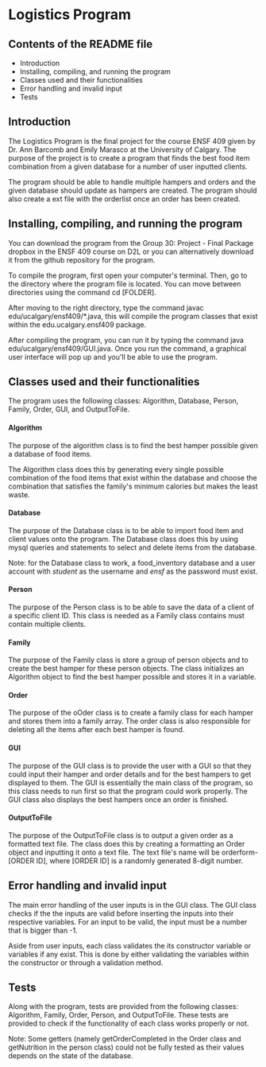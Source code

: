<h1> Logistics Program </h1>

<h2> Contents of the README file </h2>

* Introduction
* Installing, compiling, and running the program
* Classes used and their functionalities
* Error handling and invalid input
* Tests

<h2> Introduction </h2>

The Logistics Program is the final project for the course ENSF 409 given by Dr. Ann Barcomb and Emily Marasco at the University of Calgary. The purpose of the project is to create a program that finds the best food item combination from a given database for a number of user inputted clients. 

The program should be able to handle multiple hampers and orders and the given database should update as hampers are created. The program should also create a ext file with the orderlist once an order has been created.

<h2> Installing, compiling, and running the program </h2>

You can download the program from the Group 30: Project - Final Package dropbox in the ENSF 409 course on D2L or you can alternatively download it from the github repository for the program.

To compile the program, first open your computer's terminal. Then, go to the directory where the program file is located. You can move between directories using the command cd [FOLDER].

After moving to the right directory, type the command javac edu/ucalgary/ensf409/*.java, this will compile the program classes that exist within the edu.ucalgary.ensf409 package.

After compiling the program, you can run it by typing the command java edu/ucalgary/ensf409/GUI.java. Once you run the command, a graphical user interface will pop up and you'll be able to use the program.

<h2> Classes used and their functionalities </h2>

The program uses the following classes: Algorithm, Database, Person, Family, Order, GUI, and OutputToFile.

<h4> Algorithm </h4>

The purpose of the algorithm class is to find the best hamper possible given a database of food items.

The Algorithm class does this by generating every single possible combination of the food items that exist within the database and choose the combination that satisfies the family's minimum calories but makes the least waste.

<h4> Database </h4>

The purpose of the Database class is to be able to import food item and client values onto the program. The Database class does this by using mysql queries and statements to select and delete items from the database.

Note: for the Database class to work, a food_inventory database and a user account with <i> student </i> as the username and <i> ensf </i> as the password must exist.

<h4> Person </h4>

The purpose of the Person class is to be able to save the data of a client of a specific client ID. This class is needed as a Family class contains must contain multiple clients.

<h4> Family </h4>

The purpose of the Family class is store a group of person objects and to create the best hamper for these person objects. The class initializes an Algorithm object to find the best hamper possible and stores it in a variable.

<h4> Order </h4>

The purpose of the oOder class is to create a family class for each hamper and stores them into a family array. The order class is also responsible for deleting all the items after each best hamper is found.

<h4> GUI </h4>

The purpose of the GUI class is to provide the user with a GUI so that they could input their hamper and order details and for the best hampers to get displayed to them. The GUI is essentially the main class of the program, so this class needs to run first so that the program could work properly. The GUI class also displays the best hampers once an order is finished.

<h4> OutputToFile </h4>

The purpose of the OutputToFile class is to output a given order as a formatted text file. The class does this by creating a formatting an Order object and inputting it onto a text file. The text file's name will be orderform-[ORDER ID], where [ORDER ID] is a randomly generated 8-digit number.

<h2> Error handling and invalid input </h2>

The main error handling of the user inputs is in the GUI class. The GUI class checks if the the inputs are valid before inserting the inputs into their respective variables. For an input to be valid, the input must be a number that is bigger than -1.

Aside from user inputs, each class validates the its constructor variable or variables if any exist. This is done by either validating the variables within the constructor or through a validation method.

<h2> Tests </h2>

Along with the program, tests are provided from the following classes: Algorithm, Family, Order, Person, and OutputToFile. These tests are provided to check if the functionality of each class works properly or not.

Note: Some getters (namely getOrderCompleted in the Order class and getNutrition in the person class) could not be fully tested as their values depends on the state of the database.
